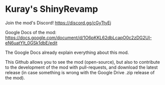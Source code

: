 # Kuray's ShinyRevamp

Join the mod's Discord! https://discord.gg/cGyTtyEj

Google Docs of the mod: https://docs.google.com/document/d/1O6pKKL62dbLcapO0c2zDG2UI-eN6uatYlt_0GSk1dbE/edit

The Google Docs already explain everything about this mod.

This Github allows you to see the mod (open-source), but also to contribute to the development of the mod with pull-requests, and download the latest release (in case something is wrong with the Google Drive .zip release of the mod).
